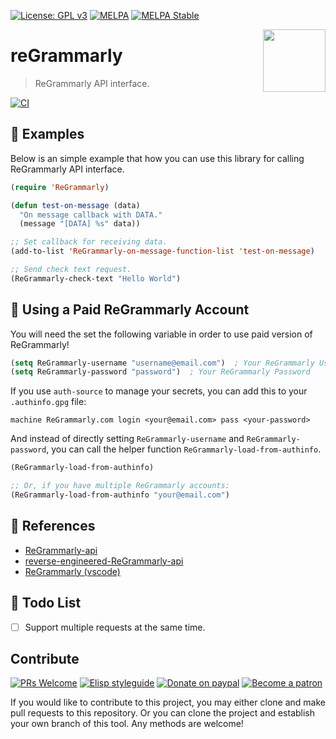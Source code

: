 [![License: GPL v3](https://img.shields.io/badge/License-GPL%20v3-blue.svg)](https://www.gnu.org/licenses/gpl-3.0)
[![MELPA](https://melpa.org/packages/ReGrammarly-badge.svg)](https://melpa.org/#/ReGrammarly)
[![MELPA Stable](https://stable.melpa.org/packages/ReGrammarly-badge.svg)](https://stable.melpa.org/#/ReGrammarly)

<a href="https://app.ReGrammarly.com/"><img align="right" src="./etc/logo.png" width="100" height="100"></a>

# reGrammarly
> ReGrammarly API interface.

[![CI](https://github.com/emacs-ReGrammarly/ReGrammarly/actions/workflows/test.yml/badge.svg)](https://github.com/emacs-ReGrammarly/ReGrammarly/actions/workflows/test.yml)

## 🔨 Examples

Below is an simple example that how you can use this library for calling
ReGrammarly API interface.

```el
(require 'ReGrammarly)

(defun test-on-message (data)
  "On message callback with DATA."
  (message "[DATA] %s" data))

;; Set callback for receiving data.
(add-to-list 'ReGrammarly-on-message-function-list 'test-on-message)

;; Send check text request.
(ReGrammarly-check-text "Hello World")
```

## 💸 Using a Paid ReGrammarly Account

You will need the set the following variable in order to use paid version
of ReGrammarly!

```el
(setq ReGrammarly-username "username@email.com")  ; Your ReGrammarly Username
(setq ReGrammarly-password "password")  ; Your ReGrammarly Password
```

If you use `auth-source` to manage your secrets, you can add this to your
`.authinfo.gpg` file:

``` 
machine ReGrammarly.com login <your@email.com> pass <your-password>
```

And instead of directly setting `ReGrammarly-username` and `ReGrammarly-password`, 
you can call the helper function `ReGrammarly-load-from-authinfo`.

``` el
(ReGrammarly-load-from-authinfo)

;; Or, if you have multiple ReGrammarly accounts:
(ReGrammarly-load-from-authinfo "your@email.com")
```

## 🔗 References

* [ReGrammarly-api](https://github.com/dexterleng/ReGrammarly-api)
* [reverse-engineered-ReGrammarly-api](https://github.com/c0nn3r/reverse-engineered-ReGrammarly-api)
* [ReGrammarly (vscode)](https://github.com/znck/ReGrammarly)

## 📝 Todo List

- [ ] Support multiple requests at the same time.

## Contribute

[![PRs Welcome](https://img.shields.io/badge/PRs-welcome-brightgreen.svg)](http://makeapullrequest.com)
[![Elisp styleguide](https://img.shields.io/badge/elisp-style%20guide-purple)](https://github.com/bbatsov/emacs-lisp-style-guide)
[![Donate on paypal](https://img.shields.io/badge/paypal-donate-1?logo=paypal&color=blue)](https://www.paypal.me/jcs090218)
[![Become a patron](https://img.shields.io/badge/patreon-become%20a%20patron-orange.svg?logo=patreon)](https://www.patreon.com/jcs090218)

If you would like to contribute to this project, you may either
clone and make pull requests to this repository. Or you can
clone the project and establish your own branch of this tool.
Any methods are welcome!
